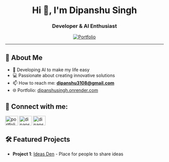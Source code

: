 <!---
Dipanshu3108/Dipanshu3108 is a ✨ special ✨ repository because its `README.md` (this file) appears on your GitHub profile.
You can click the Preview link to take a look at your changes.
--->

<h1 align="center">Hi 👋, I'm Dipanshu Singh</h1>
<h3 align="center">Developer & AI Enthusiast</h3>

<p align="center">
  <a href="https://dipanshusingh.onrender.com/" target="_blank">
    <img src="https://img.shields.io/badge/Portfolio-Visit%20My%20Website-blue?style=for-the-badge&logo=google-chrome&logoColor=white" alt="Portfolio"/>
  </a>
</p>

---

## 🚀 About Me

- 🌱 Developing AI to make my life easy
- 💻 Passionate about creating innovative solutions
- 📫 How to reach me: **dipanshu3108@gmail.com**
- 🌐 Portfolio: [dipanshusingh.onrender.com](https://dipanshusingh.onrender.com/)

## 🔗 Connect with me:

<p align="left">
<a href="https://dipanshusingh.onrender.com/" target="blank"><img align="center" src="https://raw.githubusercontent.com/rahuldkjain/github-profile-readme-generator/master/src/images/icons/Social/rss.svg" alt="portfolio" height="30" width="40" /></a>
<a href="https://linkedin.com/in/dipanshu-singh" target="blank"><img align="center" src="https://raw.githubusercontent.com/rahuldkjain/github-profile-readme-generator/master/src/images/icons/Social/linked-in-alt.svg" alt="dipanshu-singh" height="30" width="40" /></a>
<a href="https://www.leetcode.com/dipanshu3108" target="blank"><img align="center" src="https://raw.githubusercontent.com/rahuldkjain/github-profile-readme-generator/master/src/images/icons/Social/leet-code.svg" alt="dipanshu3108" height="30" width="40" /></a>
</p>

## 🛠️ Featured Projects

<!-- Add your project links here -->
- **Project 1**: [Ideas Den](https://ideasden.com/) - Place for people to share ideas
<!-- - **Project 2**: [Project Name](your-project-link-here) - Brief description -->

